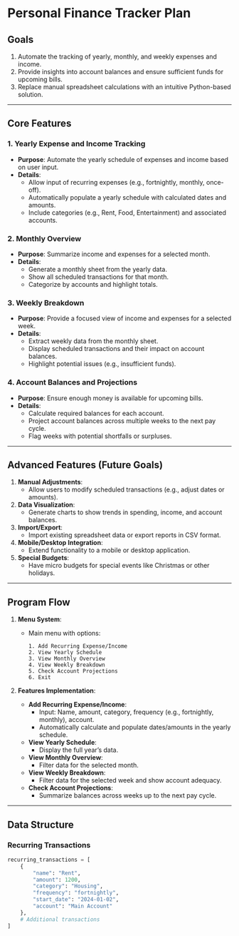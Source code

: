 # **Personal Finance Tracker Plan**

## **Goals**
1. Automate the tracking of yearly, monthly, and weekly expenses and income.
2. Provide insights into account balances and ensure sufficient funds for upcoming bills.
3. Replace manual spreadsheet calculations with an intuitive Python-based solution.

---

## **Core Features**
### **1. Yearly Expense and Income Tracking**
- **Purpose**: Automate the yearly schedule of expenses and income based on user input.
- **Details**:
  - Allow input of recurring expenses (e.g., fortnightly, monthly, once-off).
  - Automatically populate a yearly schedule with calculated dates and amounts.
  - Include categories (e.g., Rent, Food, Entertainment) and associated accounts.

### **2. Monthly Overview**
- **Purpose**: Summarize income and expenses for a selected month.
- **Details**:
  - Generate a monthly sheet from the yearly data.
  - Show all scheduled transactions for that month.
  - Categorize by accounts and highlight totals.

### **3. Weekly Breakdown**
- **Purpose**: Provide a focused view of income and expenses for a selected week.
- **Details**:
  - Extract weekly data from the monthly sheet.
  - Display scheduled transactions and their impact on account balances.
  - Highlight potential issues (e.g., insufficient funds).

### **4. Account Balances and Projections**
- **Purpose**: Ensure enough money is available for upcoming bills.
- **Details**:
  - Calculate required balances for each account.
  - Project account balances across multiple weeks to the next pay cycle.
  - Flag weeks with potential shortfalls or surpluses.

---

## **Advanced Features (Future Goals)**
1. **Manual Adjustments**:
   - Allow users to modify scheduled transactions (e.g., adjust dates or amounts).
2. **Data Visualization**:
   - Generate charts to show trends in spending, income, and account balances.
3. **Import/Export**:
   - Import existing spreadsheet data or export reports in CSV format.
4. **Mobile/Desktop Integration**:
   - Extend functionality to a mobile or desktop application.
5. **Special Budgets**:
   - Have micro budgets for special events like Christmas or other holidays.

---

## **Program Flow**
1. **Menu System**:
   - Main menu with options:
     ```
     1. Add Recurring Expense/Income
     2. View Yearly Schedule
     3. View Monthly Overview
     4. View Weekly Breakdown
     5. Check Account Projections
     6. Exit
     ```

2. **Features Implementation**:
   - **Add Recurring Expense/Income**:
     - Input: Name, amount, category, frequency (e.g., fortnightly, monthly), account.
     - Automatically calculate and populate dates/amounts in the yearly schedule.
   - **View Yearly Schedule**:
     - Display the full year’s data.
   - **View Monthly Overview**:
     - Filter data for the selected month.
   - **View Weekly Breakdown**:
     - Filter data for the selected week and show account adequacy.
   - **Check Account Projections**:
     - Summarize balances across weeks up to the next pay cycle.

---

## **Data Structure**
### **Recurring Transactions**
```python
recurring_transactions = [
    {
        "name": "Rent",
        "amount": 1200,
        "category": "Housing",
        "frequency": "fortnightly",
        "start_date": "2024-01-02",
        "account": "Main Account"
    },
    # Additional transactions
]
